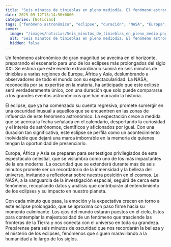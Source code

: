 ```yaml
---
title: "Seis minutos de tinieblas en pleno mediodía. El fenómeno astronómico que ya coemnzó la cuenta regresiva"
date: 2025-09-12T13:14:50+0000
categories: [Noticias]
tags: ["fenómeno astronómico", "eclipse", "duración", "NASA", "Europa", "Asia", "oscuridad", "espectáculo celestial", "investigación espacial", "universo", "eclipses", "impacto", "planeta."]
cover:
  image: "/images/noticias/Seis_minutos_de_tinieblas_en_pleno_medio.png"
  alt: "Seis minutos de tinieblas en pleno mediodía. El fenómeno astronómico que ya coemnzó la cuenta regresiva"
  hidden: false
---
```


Un fenómeno astronómico de gran magnitud se avecina en el horizonte, preparando el escenario para uno de los eclipses más prolongados del siglo XXI. Se estima que este evento extraordinario sumirá en seis minutos de tinieblas a varias regiones de Europa, África y Asia, deslumbrando a observadores de todo el mundo con su espectacularidad. La NASA, reconocida por su expertise en la materia, ha anticipado que este eclipse será verdaderamente único, con una duración que solo puede compararse a los grandes eventos astronómicos que han marcado la historia.

El eclipse, que ya ha comenzado su cuenta regresiva, promete sumergir en una oscuridad inusual a aquellos que se encuentren en las zonas de influencia de este fenómeno astronómico. La expectación crece a medida que se acerca la fecha señalada en el calendario, despertando la curiosidad y el interés de astrónomos, científicos y aficionados por igual. Con una duración tan significativa, este eclipse se perfila como un acontecimiento inolvidable que dejará una marca imborrable en la memoria de quienes tengan la oportunidad de presenciarlo.

Europa, África y Asia se preparan para ser testigos privilegiados de este espectáculo celestial, que se vislumbra como uno de los más impactantes de la era moderna. La oscuridad que se extenderá durante más de seis minutos promete ser un recordatorio de la inmensidad y la belleza del universo, invitando a reflexionar sobre nuestra posición en el cosmos. La NASA, a la vanguardia de la investigación espacial, seguirá de cerca este fenómeno, recopilando datos y análisis que contribuirán al entendimiento de los eclipses y su impacto en nuestro planeta.

Con cada minuto que pasa, la emoción y la expectativa crecen en torno a este eclipse prolongado, que se aproxima con paso firme hacia su momento culminante. Los ojos del mundo estarán puestos en el cielo, listos para contemplar la majestuosidad de un fenómeno que trasciende las fronteras de la Tierra y nos conecta con el universo en toda su grandeza. Prepárense para seis minutos de oscuridad que nos recordarán la belleza y el misterio de los eclipses, fenómenos que siguen maravillando a la humanidad a lo largo de los siglos.
